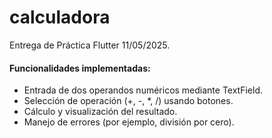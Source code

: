 # calculadora
Entrega de Práctica Flutter 11/05/2025.

#### Funcionalidades implementadas:
- Entrada de dos operandos numéricos mediante TextField. 
- Selección de operación (+, -, *, /) usando botones. 
- Cálculo y visualización del resultado. 
- Manejo de errores (por ejemplo, división por cero).